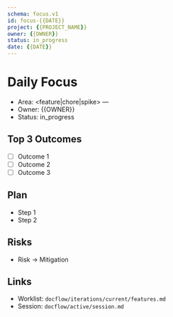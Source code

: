 ```yaml
---
schema: focus.v1
id: focus-{{DATE}}
project: {{PROJECT_NAME}}
owner: {{OWNER}}
status: in_progress
date: {{DATE}}
---
```


# Daily Focus

- Area: <feature|chore|spike> — <short focus>
- Owner: {{OWNER}}
- Status: in_progress

## Top 3 Outcomes
- [ ] Outcome 1
- [ ] Outcome 2
- [ ] Outcome 3

## Plan
- Step 1
- Step 2

## Risks
- Risk → Mitigation

## Links
- Worklist: `docflow/iterations/current/features.md`
- Session: `docflow/active/session.md`


